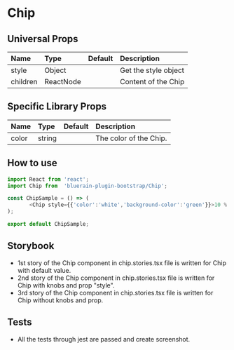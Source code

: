# Chip

## Universal Props

| Name | Type | Default | Description |
|:-----|:-----|:--------|:------------|
| style | Object |  | Get the style object |
| children | ReactNode | | Content of the Chip |

## Specific Library Props

| Name | Type | Default | Description |
|:-----|:-----|:--------|:------------|
| color | string |  | The color of the Chip. |

## How to use

```JavaScript
import React from 'react';
import Chip from  'bluerain-plugin-bootstrap/Chip';

const ChipSample = () => (
       <Chip style={{'color':'white','background-color':'green'}}>10 % off</Chip>
);

export default ChipSample;
```

## Storybook

- 1st story of the Chip component in chip.stories.tsx file is written for Chip with default value.
- 2nd story of the Chip component in chip.stories.tsx file is written for Chip with knobs and prop "style".
- 3rd story of the Chip component in chip.stories.tsx file is written for Chip without knobs and prop.

## Tests

- All the tests through jest are passed and create screenshot.
